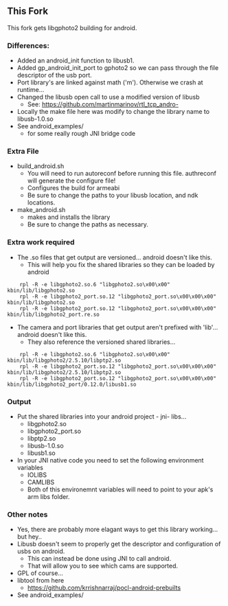 
This Fork
---------

This fork gets libgphoto2 building for android.



### Differences:
- Added an android_init function to libusb1.
- Added gp_android_init_port to gphoto2 so we can pass through the file descriptor of the usb port.
- Port library's are linked against math ('m'). Otherwise we crash at runtime...
- Changed the libusb open call to use a modified version of libusb
	- See: https://github.com/martinmarinov/rtl_tcp_andro-
- Locally the make file here was modify to change the library name to libusb-1.0.so
- See android_examples/
	- for some really rough JNI bridge code

### Extra File
- build_android.sh
	- You will need to run autoreconf before running this file. authreconf will generate the configure file!
	- Configures the build for armeabi
	- Be sure to change the paths to your libusb location, and ndk locations.
- make_android.sh
	- makes and installs the library
	- Be sure to change the paths as necessary.

### Extra work required
- The .so files that get output are versioned... android doesn't like this.
	- This will help you fix the shared libraries so they can be loaded by android
```		
	rpl -R -e libgphoto2.so.6 "libgphoto2.so\x00\x00" kbin/lib/libgphoto2.so
	rpl -R -e libgphoto2_port.so.12 "libgphoto2_port.so\x00\x00\x00" kbin/lib/libgphoto2.so
	rpl -R -e libgphoto2_port.so.12 "libgphoto2_port.so\x00\x00\x00" kbin/lib/libgphoto2_port.re.so
```

- The camera and port libraries that get output aren't prefixed with 'lib'... android doesn't like this.
	- They also reference the versioned shared libraries...
```
	rpl -R -e libgphoto2.so.6 "libgphoto2.so\x00\x00" kbin/lib/libgphoto2/2.5.10/libptp2.so
	rpl -R -e libgphoto2_port.so.12 "libgphoto2_port.so\x00\x00\x00" kbin/lib/libgphoto2/2.5.10/libptp2.so
	rpl -R -e libgphoto2_port.so.12 "libgphoto2_port.so\x00\x00\x00" kbin/lib/libgphoto2_port/0.12.0/libusb1.so
```

### Output
- Put the shared libraries into your android project - jni- libs...
	- libgphoto2.so
	- libgphoto2_port.so
	- libptp2.so
	- libusb-1.0.so
	- libusb1.so
- In your JNI native code you need to set the following environment variables
	- IOLIBS
	- CAMLIBS
	- Both of this environemnt variables will need to point to your apk's arm libs folder.

### Other notes
- Yes, there are probably more elagant ways to get this library working... but hey..
- Libusb doesn't seem to properly get the descriptor and configuration of usbs on android.
	- This can instead be done using JNI to call android.
	- That will allow you to see which cams are supported.
- GPL of course...
- libtool from here
	- https://github.com/krrishnarraj/pocl-android-prebuilts
- See android_examples/





